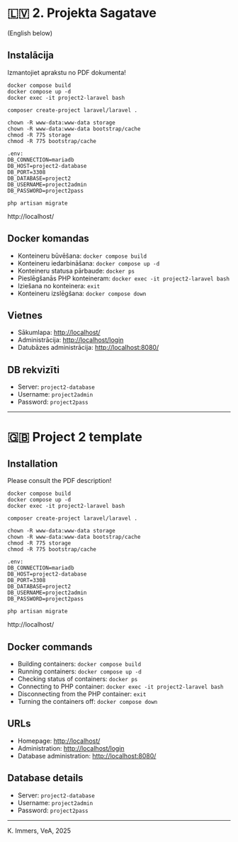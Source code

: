 
# 🇱🇻 2. Projekta Sagatave
(English below)

## Instalācija

Izmantojiet aprakstu no PDF dokumenta!

```
docker compose build
docker compose up -d
docker exec -it project2-laravel bash

composer create-project laravel/laravel .

chown -R www-data:www-data storage
chown -R www-data:www-data bootstrap/cache
chmod -R 775 storage
chmod -R 775 bootstrap/cache

.env:
DB_CONNECTION=mariadb
DB_HOST=project2-database
DB_PORT=3308
DB_DATABASE=project2
DB_USERNAME=project2admin
DB_PASSWORD=project2pass

php artisan migrate
```

http://localhost/

## Docker komandas
- Konteineru būvēšana: `docker compose build`
- Konteineru iedarbināšana: `docker compose up -d`
- Konteineru statusa pārbaude: `docker ps`
- Pieslēgšanās PHP konteineram: `docker exec -it project2-laravel bash`
- Iziešana no konteinera: `exit`
- Konteineru izslēgšana: `docker compose down`


## Vietnes
- Sākumlapa: [http://localhost/](http://localhost/)
- Administrācija: [http://localhost/login](http://localhost/login)
- Datubāzes administrācija: [http://localhost:8080/](http://localhost:8080/)


## DB rekvizīti
- Server: `project2-database`
- Username: `project2admin`
- Password: `project2pass`

---

# 🇬🇧 Project 2 template

## Installation

Please consult the PDF description!

```
docker compose build
docker compose up -d
docker exec -it project2-laravel bash

composer create-project laravel/laravel .

chown -R www-data:www-data storage
chown -R www-data:www-data bootstrap/cache
chmod -R 775 storage
chmod -R 775 bootstrap/cache

.env:
DB_CONNECTION=mariadb
DB_HOST=project2-database
DB_PORT=3308
DB_DATABASE=project2
DB_USERNAME=project2admin
DB_PASSWORD=project2pass

php artisan migrate
```

http://localhost/

## Docker commands
- Building containers: `docker compose build`
- Running containers: `docker compose up -d`
- Checking status of containers: `docker ps`
- Connecting to PHP container: `docker exec -it project2-laravel bash`
- Disconnecting from the PHP container: `exit`
- Turning the containers off: `docker compose down`


## URLs
- Homepage: [http://localhost/](http://localhost/)
- Administration: [http://localhost/login](http://localhost/login)
- Database administration: [http://localhost:8080/](http://localhost:8080/)


## Database details
- Server: `project2-database`
- Username: `project2admin`
- Password: `project2pass`


---

K. Immers, VeA, 2025
